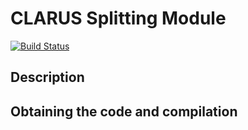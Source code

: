 # CLARUS Splitting Module
[![Build Status](https://travis-ci.org/clarus-proxy/splitting-module.svg?branch=master)](https://travis-ci.org/clarus-proxy/splitting-module)
 
## Description

## Obtaining the code and compilation

